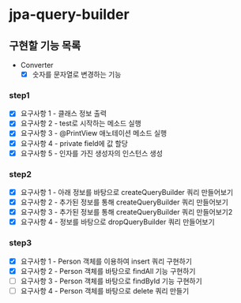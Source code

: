 # jpa-query-builder

## 구현할 기능 목록
- Converter
  - [x] 숫자를 문자열로 변경하는 기능

### step1

- [x] 요구사항 1 - 클래스 정보 출력
- [x] 요구사항 2 - test로 시작하는 메소드 실행
- [x] 요구사항 3 - @PrintView 애노테이션 메소드 실행
- [x] 요구사항 4 - private field에 값 할당
- [x] 요구사항 5 - 인자를 가진 생성자의 인스턴스 생성

### step2

- [x] 요구사항 1 - 아래 정보를 바탕으로 createQueryBuilder 쿼리 만들어보기
- [x] 요구사항 2 - 추가된 정보를 통해 createQueryBuilder 쿼리 만들어보기
- [x] 요구사항 3 - 추가된 정보를 통해 createQueryBuilder 쿼리 만들어보기2
- [x] 요구사항 4 - 정보를 바탕으로 dropQueryBuilder 쿼리 만들어보기

### step3

- [x] 요구사항 1 - Person 객체를 이용하여 insert 쿼리 구현하기
- [x] 요구사항 2 - Person 객체를 바탕으로 findAll 기능 구현하기
- [ ] 요구사항 3 - Person 객체를 바탕으로 findById 기능 구현하기
- [ ] 요구사항 4 - Person 객체를 바탕으로 delete 쿼리 만들기
